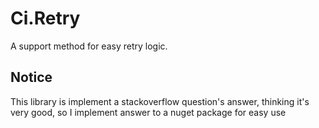 # Ci.Retry
A support method for easy retry logic.

## Notice
This library is implement a stackoverflow question's answer, thinking it's very good, so I implement answer to a nuget package for easy use
[](https://stackoverflow.com/a/1563234/1799047)
